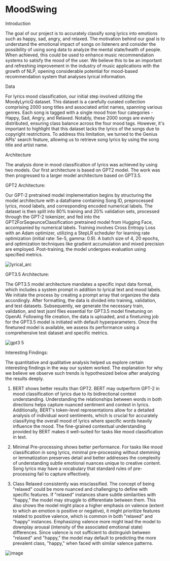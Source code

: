 # MoodSwing

Introduction

The goal of our project is to accurately classify song lyrics into emotions such as happy, sad, angry,
and relaxed. The motivation behind our goal is to understand the emotional impact of songs on
listeners and consider the possibility of using song data to analyze the mental state/health of people.
When achieved, this could be used to enhance music recommendation systems to satisfy the mood
of the user. We believe this to be an important and refreshing improvement in the industry of music
applications with the growth of NLP, opening considerable potential for mood-based
recommendation system that analyses lyrical information.

Data

For lyrics mood classification, our initial step involved utilizing the MoodyLyricQ dataset. This
dataset is a carefully curated collection comprising 2000 song titles and associated artist names,
spanning various genres. Each song is tagged with a single mood from four categories - Happy, Sad,
Angry, and Relaxed. Notably, these 2000 songs are evenly distributed, ensuring class balance across
the four mood tags. However, it's important to highlight that this dataset lacks the lyrics of the songs
due to copyright restrictions. To address this limitation, we turned to the Genius APIs' search feature,
allowing us to retrieve song lyrics by using the song title and artist name.

Architecture 

The analysis done in mood classification of lyrics was achieved by using two models. Our first
architecture is based on GPT2 model. The work was then progressed to
a larger model architecture based on GPT3.5.

GPT2 Architecture:

Our GPT-2 pretrained model implementation begins by structuring the model architecture with a
dataframe containing Song ID, preprocessed lyrics, mood labels, and corresponding encoded
numerical labels. The dataset is then split into 80% training and 20% validation sets, processed
through the GPT-2 tokenizer, and fed into the GPT2ForSeqeunceClassification pretrained model
from Hugging Face, accompanied by numerical labels. Training involves Cross Entropy Loss with
an Adam optimizer, utilizing a StepLR scheduler for learning rate optimization (initial rate: 5e-5,
gamma: 0.9). A batch size of 4, 20 epochs, and optimization techniques like gradient accumulation
and mixed precision are employed. Post-training, the model undergoes evaluation using specified
metrics.


![lyrical_arc](https://github.com/ece1786-2023/MoodSwing/assets/114831340/4a4b8842-3bca-4923-8168-2509e8e90032)


GPT3.5 Architecture:

The GPT3.5 model architecture mandates a specific input data format, which 
includes a system prompt in addition to lyrical text and mood labels. We initiate the process by
creating a prompt array that organizes the data accordingly. After formatting, the data is divided into
training, validation, and test datasets. Subsequently, we generate the necessary train, validation, and
test jsonl files essential for GPT3.5 model finetuning on OpenAI. Following file creation, the data is
uploaded, and a finetuning job for the GPT3.5 model is initiated with default hyperparameters. Once
the finetuned model is available, we assess its performance using a comprehensive test dataset and
specific metrics.

![gpt3 5](https://github.com/ece1786-2023/MoodSwing/assets/114831340/1a88b6ed-5ae9-49b4-8310-8fed1da44de2)

Interesting Findings:

The quantitative and qualitative analysis helped us explore certain interesting findings in the way
our system worked. The explanation for why we believe we observe such trends is hypothesized
below after analyzing the results deeply.

1. BERT shows better results than GPT2.
BERT may outperform GPT-2 in mood classification of lyrics due to its bidirectional context
understanding. Understanding the relationships between words in both directions helps
capture nuanced sentiment and context in lyrics. Additionally, BERT's token-level
representations allow for a detailed analysis of individual word sentiments, which is crucial
for accurately classifying the overall mood of lyrics where specific words heavily influence
the mood. The fine-grained contextual understanding provided by BERT makes it well-suited
for tasks like mood classification in text.

2. Minimal Pre-processing shows better performance.
For tasks like mood classification in song lyrics, minimal pre-processing without stemming
or lemmatization preserves detail and better addresses the complexity of understanding subtle
emotional nuances unique to creative content. Song lyrics may have a vocabulary that
standard rules of pre-processing fail to capture effectively.

3. Class Relaxed consistently was misclassified.
The concept of being "relaxed" could be more nuanced and challenging to define with
specific features. If "relaxed" instances share subtle similarities with "happy," the model may
struggle to differentiate between them.
This also shows the model might place a higher emphasis on valence (extent to which an
emotion is positive or negative), it might prioritize features related to positive valence, which
is common in both "relaxed" and "happy" instances. Emphasizing valence more might lead
the model to downplay arousal (intensity of the associated emotional state) differences. Since
valence is not sufficient to distinguish between "relaxed" and "happy," the model may default
to predicting the more prevalent class, "happy," when faced with similar valence patterns.

![image](https://github.com/ece1786-2023/MoodSwing/assets/114831340/aee26e92-4ef7-41f3-9bcf-059f6354ce3c)

